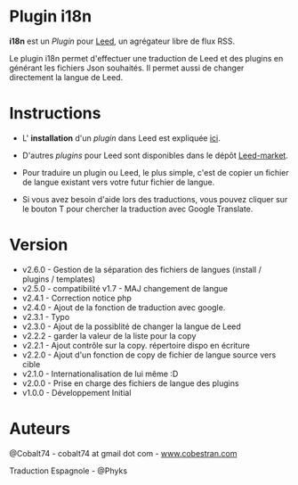 Plugin i18n
=============

**i18n** est un _Plugin_ pour [Leed](http://projet.idleman.fr/leed), un agrégateur libre de flux RSS.

Le plugin i18n permet d'effectuer une traduction de Leed et des plugins en générant les fichiers Json souhaités.
Il permet aussi de changer directement la langue de Leed.

Instructions
============

* L' **installation** d'un _plugin_ dans Leed est expliquée [ici](http://projet.idleman.fr/leed/?page=Plugins).
* D'autres _plugins_ pour Leed sont disponibles dans le dépôt [Leed-market](https://github.com/ldleman/Leed-market).

* Pour traduire un plugin ou Leed, le plus simple, c'est de copier un fichier de langue existant vers votre futur fichier de langue.
* Si vous avez besoin d'aide lors des traductions, vous pouvez cliquer sur le bouton T pour chercher la traduction avec Google Translate.


Version
=======

* v2.6.0  -  Gestion de la séparation des fichiers de langues (install / plugins / templates)
* v2.5.0  -  compatibilité v1.7 - MAJ changement de langue
* v2.4.1  -  Correction notice php
* v2.4.0  -  Ajout de la fonction de traduction avec google.
* v2.3.1  -  Typo
* v2.3.0  -  Ajout de la possiblité de changer la langue de Leed
* v2.2.2  -  garder la valeur de la liste pour la copy
* v2.2.1  -  Ajout contrôle sur la copy. répertoire dispo en écriture
* v2.2.0  -  Ajout d'un fonction de copy de fichier de langue source vers cible
* v2.1.0  -  Internationalisation de lui même :D
* v2.0.0  -  Prise en charge des fichiers de langue des plugins
* v1.0.0  -  Développement Initial

Auteurs
=======
@Cobalt74 - cobalt74 at gmail dot com - www.cobestran.com

Traduction Espagnole - @Phyks
